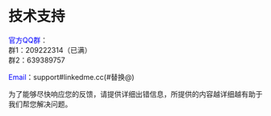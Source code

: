 # 技术支持

<font color="blue">官方QQ群</font>：  
群1：209222314（已满）<br>群2：639389757

<font color="blue">Email</font>：support#linkedme.cc(#替换@)

为了能够尽快响应您的反馈，请提供详细出错信息，所提供的内容越详细越有助于我们帮您解决问题。